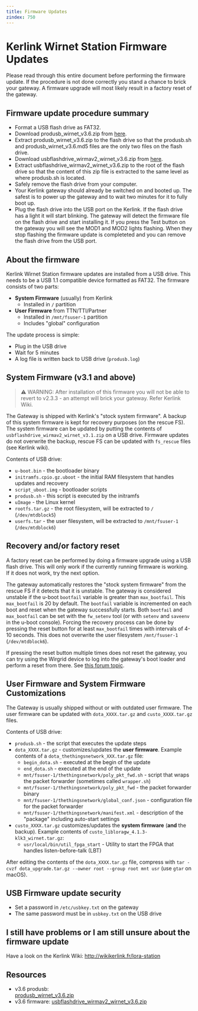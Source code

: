 ```yaml
---
title: Firmware Updates
zindex: 750
---
```


# Kerlink Wirnet Station Firmware Updates

Please read through this entire document before performing the firmware update. If the procedure is not done correctly you stand a chance to brick your gateway. A firmware upgrade will most likely result in a factory reset of the gateway.

## Firmware update procedure summary

* Format a USB flash drive as FAT32.
* Download produsb_wirnet_v3.6.zip from [here](https://raw.githubusercontent.com/TheThingsNetwork/kerlink-station-firmware/master/dota/produsb_wirnet_v3.6.zip).
* Extract produsb_wirnet_v3.6.zip to the flash drive so that the produsb.sh and produsb_wirnet_v3.6.md5 files are the only two files on the flash drive.
* Download usbflashdrive_wirmav2_wirnet_v3.6.zip from [here](https://raw.githubusercontent.com/TheThingsNetwork/kerlink-station-firmware/master/dota/usbflashdrive_wirmav2_wirnet_v3.6.zip).
* Extract usbflashdrive_wirmav2_wirnet_v3.6.zip to the root of the flash drive so that the content of this zip file is extracted to the same level as where produsb.sh is located.
* Safely remove the flash drive from your computer.
* Your Kerlink gateway should already be switched on and booted up. The safest is to power up the gateway and to wait two minutes for it to fully boot up.
* Plug the flash drive into the USB port on the Kerlink. If the flash drive has a light it will start blinking. The gateway will detect the firmware file on the flash drive and start installing it. If you press the Test button on the gateway you will see the MOD1 and MOD2 lights flashing. When they stop flashing the firmware update is completeted and you can remove the flash drive from the USB port.

## About the firmware

Kerlink Wirnet Station firmware updates are installed from a USB drive. This needs to be a USB 1.1 compatible device formatted as FAT32.
The firmware consists of two parts:

- **System Firmware** (usually) from Kerlink
  - Installed in `/` partition
- **User Firmware** from TTN/TTI/Partner
  - Installed in `/mnt/fsuser-1` partition
  - Includes "global" configuration

The update process is simple:

- Plug in the USB drive
- Wait for 5 minutes
- A log file is written back to USB drive (`produsb.log`)

## System Firmware (v3.1 and above)

> ⚠️ WARNING: After installation of this firmware you will not be able to revert to v2.3.3 - an attempt will brick your gateway. Refer Kerlink Wiki.

The Gateway is shipped with Kerlink's "stock system firmware". A backup of this system firmware is kept for recovery purposes (on the rescue FS). The system firmware can be updated by putting the contents of `usbflashdrive_wirmav2_wirnet_v3.1.zip` on a USB drive. Firmware updates do not overwrite the backup, rescue FS can be updated with `fs_rescue` files (see Kerlink wiki).

Contents of USB drive:

- `u-boot.bin` - the bootloader binary
- `initramfs.cpio.gz.uboot` - the initial RAM filesystem that handles updates and recovery
- `script_uboot.img` - bootloader scripts
- `produsb.sh` - this script is executed by the initramfs
- `uImage` - the Linux kernel
- `rootfs.tar.gz` - the root filesystem, will be extracted to `/` (`/dev/mtdblock5`)
- `userfs.tar` - the user filesystem, will be extracted to `/mnt/fsuser-1` (`/dev/mtdblock6`)

## Recovery and/or factory reset

A factory reset can be performed by doing a firmware upgrade using a USB flash drive. This will only work if the currently running firmware is working. If it does not work, try the next option.

The gateway automatically restores the "stock system firmware" from the rescue FS if it detects that it is unstable. The gateway is considered unstable if the u-boot `bootfail` variable is greater than `max_bootfail`. This `max_bootfail` is 20 by default. The `bootfail` variable is incremented on each boot and reset when the gateway successfully starts. Both `bootfail` and `max_bootfail` can be set with the `fw_setenv` tool (or with `setenv` and `saveenv` in the u-boot console). Forcing the recovery process can be done by pressing the reset button for at least `max_bootfail` times with intervals of 4-10 seconds. This does not overwrite the user filesystem `/mnt/fsuser-1` (`/dev/mtdblock6`).

If pressing the reset button multiple times does not reset the gateway, you can try using the Wirgrid device to log into the gateway's boot loader and perform a reset from there. See [this forum topic](https://www.thethingsnetwork.org/forum/t/convert-actility-kerlink-gateway-to-ttn/24026).

## User Firmware and System Firmware Customizations

The Gateway is usually shipped without or with outdated user firmware. The user firmware can be updated with `dota_XXXX.tar.gz` and `custo_XXXX.tar.gz` files.

Contents of USB drive:

- `produsb.sh` - the script that executes the update steps
- `dota_XXXX.tar.gz` - customizes/updates the **user firmware**. Example contents of a `dota_thethingsnetwork_XXX.tar.gz` file:
  - `begin_dota.sh` - executed at the begin of the update
  - `end_dota.sh` - executed at the end of the update
  - `mnt/fsuser-1/thethingsnetwork/poly_pkt_fwd.sh` - script that wraps the packet forwarder (sometimes called `wrapper.sh`)
  - `mnt/fsuser-1/thethingsnetwork/poly_pkt_fwd` - the packet forwarder binary
  - `mnt/fsuser-1/thethingsnetwork/global_conf.json` - configuration file for the packet forwarder
  - `mnt/fsuser-1/thethingsnetwork/manifest.xml` - description of the "package" including auto-start settings
- `custo_XXXX.tar.gz` customizes/updates the **system firmware** (**and** the backup). Example contents of `custo_libloragw_4.1.3-klk3_wirnet.tar.gz`:
  - `usr/local/bin/util_fpga_start` - Utility to start the FPGA that handles listen-before-talk (LBT)

After editing the contents of the `dota_XXXX.tar.gz` file, compress with `tar -cvzf dota_upgrade.tar.gz --owner root --group root mnt usr` (use `gtar` on macOS).

## USB Firmware update security

- Set a password in `/etc/usbkey.txt` on the gateway
- The same password must be in `usbkey.txt` on the USB drive

##  I still have problems or I am still unsure about the firmware update

Have a look on the Kerlink Wiki: http://wikikerlink.fr/lora-station

## Resources

- v3.6 produsb:  
[produsb_wirnet_v3.6.zip](https://raw.githubusercontent.com/TheThingsNetwork/kerlink-station-firmware/master/dota/produsb_wirnet_v3.6.zip)
- v3.6 firmware: [usbflashdrive_wirmav2_wirnet_v3.6.zip](https://raw.githubusercontent.com/TheThingsNetwork/kerlink-station-firmware/master/dota/usbflashdrive_wirmav2_wirnet_v3.6.zip)

